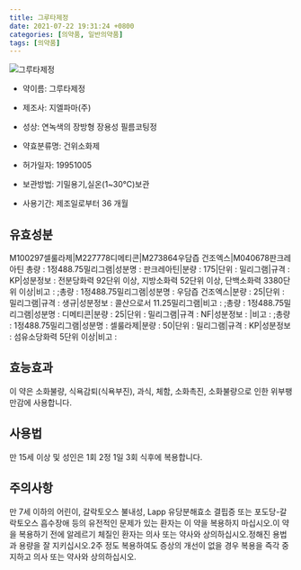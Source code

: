 ```yaml
---
title: 그루타제정
date: 2021-07-22 19:31:24 +0800
categories: [의약품, 일반의약품]
tags: [의약품]
---
```

![그루타제정](https://nedrug.mfds.go.kr/pbp/cmn/itemImageDownload/1NeFqpW1gZu)

- 약이름: 그루타제정
- 제조사: 지엘파마(주)
- 성상: 연녹색의 장방형 장용성 필름코팅정

- 약효분류명: 건위소화제
- 허가일자: 19951005
- 보관방법: 기밀용기,실온(1~30℃)보관
- 사용기간: 제조일로부터 36 개월
## 유효성분
M100297셀룰라제|M227778디메티콘|M273864우담즙 건조엑스|M040678판크레아틴
총량 : 1정488.75밀리그램|성분명 : 판크레아틴|분량 : 175|단위 : 밀리그램|규격 : KP|성분정보 : 전분당화력 92단위 이상, 지방소화력 52단위 이상, 단백소화력 3380단위 이상|비고 : ;총량 : 1정488.75밀리그램|성분명 : 우담즙 건조엑스|분량 : 25|단위 : 밀리그램|규격 : 생규|성분정보 : 콜산으로서 11.25밀리그램|비고 : ;총량 : 1정488.75밀리그램|성분명 : 디메티콘|분량 : 25|단위 : 밀리그램|규격 : NF|성분정보 : |비고 : ;총량 : 1정488.75밀리그램|성분명 : 셀룰라제|분량 : 50|단위 : 밀리그램|규격 : KP|성분정보 : 섬유소당화력 5단위 이상|비고 :
## 효능효과
이 약은 소화불량, 식욕감퇴(식욕부진), 과식, 체함, 소화촉진, 소화불량으로 인한 위부팽만감에 사용합니다.
## 사용법
만 15세 이상 및 성인은 1회 2정 1일 3회 식후에 복용합니다.
## 주의사항
만 7세 이하의 어린이, 갈락토오스 불내성, Lapp 유당분해효소 결핍증 또는 포도당-갈락토오스 흡수장애 등의 유전적인 문제가 있는 환자는 이 약을 복용하지 마십시오.이 약을 복용하기 전에 알레르기 체질인 환자는 의사 또는 약사와 상의하십시오.정해진 용법과 용량을 잘 지키십시오.2주 정도 복용하여도 증상의 개선이 없을 경우 복용을 즉각 중지하고 의사 또는 약사와 상의하십시오.
